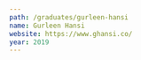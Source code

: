 ```yaml
---
path: /graduates/gurleen-hansi
name: Gurleen Hansi
website: https://www.ghansi.co/
year: 2019
---
```

